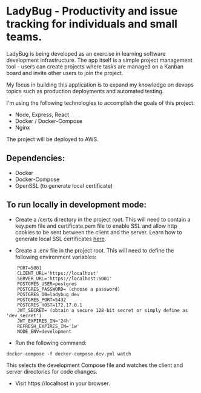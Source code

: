 # LadyBug - Productivity and issue tracking for individuals and small teams.

LadyBug is being developed as an exercise in learning software development infrastructure. The app itself is a simple project management tool - users can create projects where tasks are managed on a Kanban board and invite other users to join the project.

My focus in building this application is to expand my knowledge on devops topics such as production deployments and automated testing.

I'm using the following technologies to accomplish the goals of this project:
- Node, Express, React
- Docker / Docker-Compose
- Nginx

The project will be deployed to AWS.

## Dependencies:
- Docker
- Docker-Compose
- OpenSSL (to generate local certificate)

## To run locally in development mode:
- Create a /certs directory in the project root. This will need to contain a key.pem file and certificate.pem file to enable SSL and allow http cookies to be sent between the client and the server. Learn how to generate local SSL certificates [here](https://devcenter.heroku.com/articles/ssl-certificate-self).

- Create a .env file in the project root. This will need to define the following environment variables:
```
    PORT=5001
    CLIENT_URL='https://localhost'
    SERVER_URL='https://localhost:5001'
    POSTGRES_USER=postgres
    POSTGRES_PASSWORD= (choose a password)
    POSTGRES_DB=ladybug_dev
    POSTGRES_PORT=5432
    POSTGRES_HOST=172.17.0.1
    JWT_SECRET= (obtain a secure 128-bit secret or simply define as 'dev_secret')
    JWT_EXPIRES_IN='24h'
    REFRESH_EXPIRES_IN='1w'
    NODE_ENV=development
```
- Run the following command:

```
docker-compose -f docker-compose.dev.yml watch
```
This selects the development Compose file and watches the client and server directories for code changes.

- Visit https://localhost in your browser.
